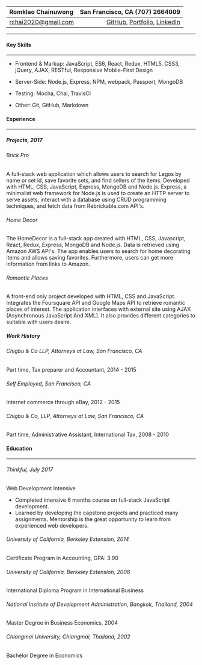 
| Romklao Chainuwong |  San Francisco, CA (707) 2664009  |
|:------------------ | -------------:|
|[rchai2020@gmail.com](mailto:rchai2020@gmail.com)     | [GitHub](https://github.com/romklao), [Portfolio](https://romklao.github.io/my_portfolio/), [LinkedIn](https://www.linkedin.com/in/romklaochainuwong/) |
---	 
                                                                                
#### Key Skills
---
- Frontend & Markup: JavaScript, ES6, React, Redux, HTML5, CSS3, jQuery, AJAX, RESTful, Responsive Mobile-First Design

- Server-Side: Node.js, Express, NPM, webpack, Passport, MongoDB

- Testing: Mocha, Chai, TravisCI

- Other: Git, GitHub, Markdown

#### Experience
---
##### Projects, 2017

###### Brick Pro

A full-stack web application which allows users to search for Legos
by name or set id, save favorite sets, and find sellers of the items.
Developed with HTML, CSS, JavaScript, Express, MongoDB and Node.js.
Express, a minimalist web framework for Node.js is used to
create an HTTP server to serve assets, interact with a database
using CRUD programming techniques, and fetch data from Rebrickable.com
API's.

###### Home Decor
 
The HomeDecor is a full-stack app created with HTML, CSS, Javascript, React, Redux, Express, MongoDB and Node.js. Data is retrieved using Amazon AWS API's. The app enables users to search for home decorating items and allows saving favorites. Furthermore, users can get more information from links to Amazon.

###### Romantic Places 

A front-end only project developed with HTML, CSS and JavaScript. Integrates the Foursquare API and Google Maps API to retrieve romantic places of interest. The application interfaces with external site using AJAX (Asynchronous JavaScript And XML). It also provides different categories to suitable with users desire. 

##### Work History

###### Chigbu & Co LLP, Attorneys at Law, San Francisco, CA

Part time, Tax preparer and Accountant, 2014 - 2015

###### Self Employed, San Francisco, CA 

Internet commerce through eBay, 2012 - 2015

###### Chigbu & Co, LLP, Attorneys at Law, San Francisco, CA

Part time, Administrative Assistant, International Tax, 2008 - 2010

#### Education
---
###### Thinkful, July 2017
Web Development Intensive

- Completed intensive 6 months course on full-stack JavaScript development.
- Learned by developing the capstone projects and practiced many assignments. Mentorship is the great opportunity to learn from experienced web developers. 

###### University of California, Berkeley Extension, 2014

Certificate Program in Accounting, GPA: 3.90

###### University of California, Berkeley Extension, 2008

International Diploma Program in International Business

###### National Institute of Development Administration, Bangkok, Thailand, 2004

Master Degree in Business Economics, 2004

###### Chiangmai University, Chiangmai, Thailand, 2002
Bachelor Degree in Economics


















































